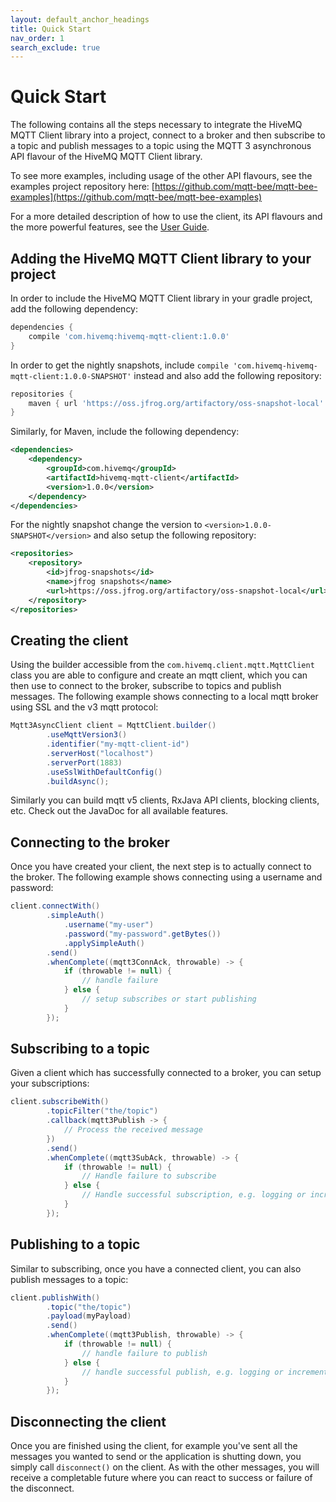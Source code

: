 ```yaml
---
layout: default_anchor_headings
title: Quick Start
nav_order: 1
search_exclude: true
---
```


# Quick Start

The following contains all the steps necessary to integrate the HiveMQ MQTT Client library into a project, connect to a
broker and then subscribe to a topic and publish messages to a topic using the MQTT 3 asynchronous
API flavour of the HiveMQ MQTT Client library.

To see more examples, including usage of the other API flavours, see the examples project repository
here: [https://github.com/mqtt-bee/mqtt-bee-examples](https://github.com/mqtt-bee/mqtt-bee-examples)

For a more detailed description of how to use the client, its API flavours and the more powerful
features, see the [User Guide](user_guide.md).


## Adding the HiveMQ MQTT Client library to your project

In order to include the HiveMQ MQTT Client library in your gradle project, add the following dependency:

```groovy
dependencies {
    compile 'com.hivemq:hivemq-mqtt-client:1.0.0'
}
```

In order to get the nightly snapshots, include `compile 'com.hivemq-hivemq-mqtt-client:1.0.0-SNAPSHOT'`
instead and also add the following repository:

```groovy
repositories {
    maven { url 'https://oss.jfrog.org/artifactory/oss-snapshot-local' }
}
```

Similarly, for Maven, include the following dependency:

```xml
<dependencies>
    <dependency>
        <groupId>com.hivemq</groupId>
        <artifactId>hivemq-mqtt-client</artifactId>
        <version>1.0.0</version>
    </dependency>
</dependencies>
```

For the nightly snapshot change the version to `<version>1.0.0-SNAPSHOT</version>` and also setup
the following repository:

```xml
<repositories>
    <repository>
        <id>jfrog-snapshots</id>
        <name>jfrog snapshots</name>
        <url>https://oss.jfrog.org/artifactory/oss-snapshot-local</url>
    </repository>
</repositories>
```

## Creating the client

Using the builder accessible from the `com.hivemq.client.mqtt.MqttClient` class you are able to
configure and create an mqtt client, which you can then use to connect to the broker, subscribe to
topics and publish messages. The following example shows connecting to a local mqtt broker using SSL
and the v3 mqtt protocol:

```java
Mqtt3AsyncClient client = MqttClient.builder()
        .useMqttVersion3()
        .identifier("my-mqtt-client-id")
        .serverHost("localhost")
        .serverPort(1883)
        .useSslWithDefaultConfig()
        .buildAsync();
```

Similarly you can build mqtt v5 clients, RxJava API clients, blocking clients, etc. Check out the
JavaDoc for all available features.

## Connecting to the broker

Once you have created your client, the next step is to actually connect to the broker. The following
example shows connecting using a username and password:

```java
client.connectWith()
        .simpleAuth()
            .username("my-user")
            .password("my-password".getBytes())
            .applySimpleAuth()
        .send()
        .whenComplete((mqtt3ConnAck, throwable) -> {
            if (throwable != null) {
                // handle failure
            } else {
                // setup subscribes or start publishing
            }
        });
```

## Subscribing to a topic

Given a client which has successfully connected to a broker, you can setup your subscriptions:

```java
client.subscribeWith()
        .topicFilter("the/topic")
        .callback(mqtt3Publish -> {
            // Process the received message
        })
        .send()
        .whenComplete((mqtt3SubAck, throwable) -> {
            if (throwable != null) {
                // Handle failure to subscribe
            } else {
                // Handle successful subscription, e.g. logging or incrementing a metric
            }
        });
```

## Publishing to a topic

Similar to subscribing, once you have a connected client, you can also publish messages to a topic:

```java
client.publishWith()
        .topic("the/topic")
        .payload(myPayload)
        .send()
        .whenComplete((mqtt3Publish, throwable) -> {
            if (throwable != null) {
                // handle failure to publish
            } else {
                // handle successful publish, e.g. logging or incrementing a metric
            }
        });
```

## Disconnecting the client

Once you are finished using the client, for example you've sent all the messages you wanted to send
or the application is shutting down, you simply call `disconnect()` on the client. As with the other
messages, you will receive a completable future where you can react to success or failure of the
disconnect.
